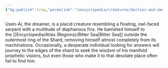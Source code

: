 ```yaml
---
{"dg-publish":true,"permalink":"/encyclopedia/creatures/deities-and-demigods/usen-ai/"}
---
```


Usen-Ai, the dreamer, is a placid creature resembling a floating, owl-faced serpent with a multitude of diaphanous fins. He banished himself to the [[Encyclopedia/Atlas (Regions)/Bitter Sea\|Bitter Sea]] outside the outermost ring of the Shard, removing himself almost completely from its machinations. Occasionally, a desperate individual looking for answers will journey to the edges of the shard to seek the wisdom of his manifold prophetic visions, but even those who make it to that desolate place often fail to find him.
